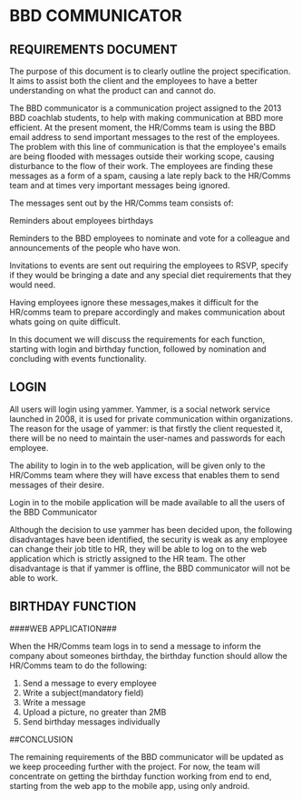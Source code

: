 # BBD COMMUNICATOR #

## REQUIREMENTS DOCUMENT ##


The purpose of this document is to clearly outline the project specification. It aims to assist both the client and the employees to have a better understanding on what the product can and cannot do. 

The BBD communicator is a communication project assigned to the 2013 BBD coachlab students, to help with making communication at BBD more efficient. At the present moment, the HR/Comms team is using the BBD email address to send important messages to the rest of the employees. The problem with this line of communication is that the employee's emails are being flooded with messages outside their working scope, causing disturbance to the flow of their work. The employees are finding these messages as a form of a spam, causing a late reply back to the HR/Comms team and at times very important messages being ignored.

The messages sent out by the HR/Comms team consists of:

Reminders about employees birthdays

Reminders to the BBD employees to nominate and vote for a colleague and announcements of the people who have won.

Invitations to events are sent out requiring the employees to RSVP, specify if they would be bringing a date and any special diet requirements that they would need.

Having employees ignore these messages,makes it difficult for the HR/comms team to prepare accordingly and makes communication about whats going on quite difficult.

In this document we will discuss the requirements for each function, starting with  login and birthday function, followed by nomination and concluding with events functionality.

## LOGIN #
All users will login using yammer. Yammer, is a social network service launched in 2008, it is used for private communication within organizations. 
The reason for the usage of yammer: is that firstly the client requested it, there will be no need to maintain the user-names and passwords for each employee.

The ability to login in to the web application, will be given only to the HR/Comms team where they will have excess that enables them to send messages of their desire.

Login in to the mobile application will be made available to all the users of the BBD Communicator

Although the decision to use yammer has been decided upon, the following disadvantages have been identified, the security is weak as any employee can change their job title to HR, they will be able to log on to the web application which is strictly assigned to the HR team. The other disadvantage is that if yammer is offline, the BBD communicator will not be able to work. 

## BIRTHDAY FUNCTION ##

####WEB APPLICATION###

When the HR/Comms team logs in to send a message to inform the company about someones birthday, the birthday function should allow the HR/Comms team to do the following:

1. Send a message to every employee
2. Write a subject(mandatory field)
3. Write a message
4. Upload a picture, no greater than 2MB
5. Send birthday messages individually


##CONCLUSION  

The remaining requirements of the BBD communicator will be updated as we keep proceeding further with the project. For now, the team will concentrate on getting the birthday function working from end to end, starting from the web app to the mobile app, using only android. 









